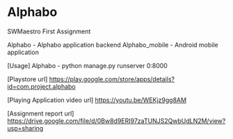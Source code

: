 # Alphabo
SWMaestro First Assignment

Alphabo - Alphabo application backend 
Alphabo_mobile - Android mobile application 

[Usage]
Alphabo - python manage.py runserver 0:8000 

[Playstore url]
https://play.google.com/store/apps/details?id=com.project.alphabo

[Playing Application video url]
https://youtu.be/WEKjz9gg8AM

[Assignment report url]
https://drive.google.com/file/d/0Bw8d9ERI97zaTUNJS2QwbUdLN2M/view?usp=sharing


